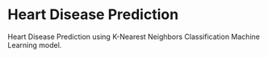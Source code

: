 # Heart Disease Prediction

Heart Disease Prediction using K-Nearest Neighbors Classification Machine Learning model.
